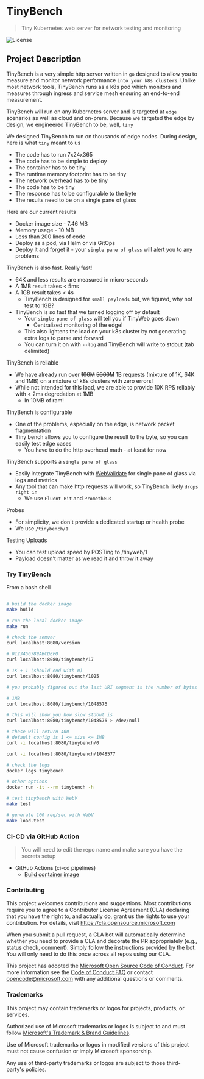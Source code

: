 # TinyBench

> Tiny Kubernetes web server for network testing and monitoring

![License](https://img.shields.io/badge/license-MIT-green.svg)

## Project Description

TinyBench is a very simple http server written in `go` designed to allow you to measure and monitor network performance `into your k8s clusters`. Unlike most network tools, TinyBench runs as a k8s pod which monitors and measures through ingress and service mesh ensuring an end-to-end measurement.

TinyBench will run on any Kubernetes server and is targeted at `edge` scenarios as well as cloud and on-prem. Because we targeted the edge by design, we engineered TinyBench to be, well, `tiny`

We designed TinyBench to run on thousands of edge nodes. During design, here is what `tiny` meant to us

- The code has to run 7x24x365
- The code has to be simple to deploy
- The container has to be tiny
- The runtime memory footprint has to be tiny
- The network overhead has to be tiny
- The code has to be tiny
- The response has to be configurable to the byte
- The results need to be on a single pane of glass

Here are our current results

- Docker image size - 7.46 MB
- Memory usage - 10 MB
- Less than 200 lines of code
- Deploy as a pod, via Helm or via GitOps
- Deploy it and forget it - your `single pane of glass` will alert you to any problems

TinyBench is also fast. Really fast!

- 64K and less results are measured in micro-seconds
- A 1MB result takes < 5ms
- A 1GB result takes < 4s
  - TinyBench is designed for `small payloads` but, we figured, why not test to 1GB?
- TinyBench is so fast that we turned logging off by default
  - Your `single pane of glass` will tell you if TinyWeb goes down
    - Centralized monitoring of the edge!
  - This also lightens the load on your k8s cluster by not generating extra logs to parse and forward
  - You can turn it on with `--log` and TinyBench will write to stdout (tab delimited)

TinyBench is reliable

- We have already run over ~~100M~~ ~~5000M~~ 1B requests (mixture of 1K, 64K and 1MB) on a mixture of k8s clusters with zero errors!
- While not intended for this load, we are able to provide 10K RPS reliably with < 2ms degredation at 1MB
  - In 10MB of ram!

TinyBench is configurable

- One of the problems, especially on the edge, is network packet fragmentation
- Tiny bench allows you to configure the result to the byte, so you can easily test edge cases
  - You have to do the http overhead math - at least for now

TinyBench supports a `single pane of glass`

- Easily integrate TinyBench with [WebValidate](https://github.com/cse-labs/webvalidate) for single pane of glass via logs and metrics
- Any tool that can make http requests will work, so TinyBench likely `drops right in`
  - We use `Fluent Bit` and `Prometheus`

Probes

- For simplicity, we don't provide a dedicated startup or health probe
- We use `/tinybench/1`

Testing Uploads

- You can test upload speed by POSTing to /tinyweb/1
- Payload doesn't matter as we read it and throw it away

### Try TinyBench

From a bash shell

```bash

# build the docker image
make build

# run the local docker image
make run

# check the semver
curl localhost:8080/version

# 0123456789ABCDEF0
curl localhost:8080/tinybench/17

# 1K + 1 (should end with 0)
curl localhost:8080/tinybench/1025

# you probably figured out the last URI segment is the number of bytes

# 1MB
curl localhost:8080/tinybench/1048576

# this will show you how slow stdout is
curl localhost:8080/tinybench/1048576 > /dev/null

# these will return 400
# default config is 1 <= size <= 1MB
curl -i localhost:8080/tinybench/0

curl -i localhost:8080/tinybench/1048577

# check the logs
docker logs tinybench

# other options
docker run -it --rm tinybench -h

# test tinybench with WebV
make test

# generate 100 req/sec with WebV
make load-test

```

### CI-CD via GitHub Action

> You will need to edit the repo name and make sure you have the secrets setup

- GitHub Actions (ci-cd pipelines)
  - [Build container image](./.github/workflows/build.yaml)

### Contributing

This project welcomes contributions and suggestions.  Most contributions require you to agree to a Contributor License Agreement (CLA) declaring that you have the right to, and actually do, grant us the rights to use your contribution. For details, visit <https://cla.opensource.microsoft.com>

When you submit a pull request, a CLA bot will automatically determine whether you need to provide a CLA and decorate the PR appropriately (e.g., status check, comment). Simply follow the instructions provided by the bot. You will only need to do this once across all repos using our CLA.

This project has adopted the [Microsoft Open Source Code of Conduct](https://opensource.microsoft.com/codeofconduct/). For more information see the [Code of Conduct FAQ](https://opensource.microsoft.com/codeofconduct/faq/) or contact [opencode@microsoft.com](mailto:opencode@microsoft.com) with any additional questions or comments.

### Trademarks

This project may contain trademarks or logos for projects, products, or services.

Authorized use of Microsoft trademarks or logos is subject to and must follow [Microsoft's Trademark & Brand Guidelines](https://www.microsoft.com/en-us/legal/intellectualproperty/trademarks/usage/general).

Use of Microsoft trademarks or logos in modified versions of this project must not cause confusion or imply Microsoft sponsorship.

Any use of third-party trademarks or logos are subject to those third-party's policies.
